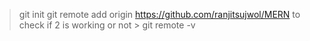 <!-- one time setup: -->

> git init
> git remote add origin https://github.com/ranjitsujwol/MERN
> to check if 2 is working or not > git remote -v

<!-- for everyday pull push: -->
